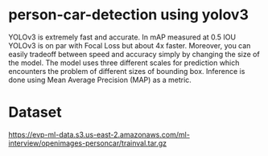 # person-car-detection using yolov3
YOLOv3 is extremely fast and accurate. In mAP measured at 0.5 IOU YOLOv3 is on par with Focal Loss but about 4x faster. Moreover, you can easily tradeoff between speed and accuracy simply by changing the size of the model. The model uses three different scales for prediction which encounters the problem of different sizes of bounding box.
Inference is done using Mean Average Precision (MAP) as a metric.<br>

# Dataset <br>
https://evp-ml-data.s3.us-east-2.amazonaws.com/ml-interview/openimages-personcar/trainval.tar.gz
